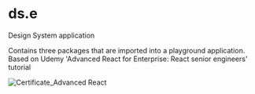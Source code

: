 # ds.e

Design System application

Contains three packages that are imported into a playground application. Based on Udemy 'Advanced React for Enterprise: React senior engineers' tutorial

![Certificate_Advanced React](https://user-images.githubusercontent.com/59780981/229381254-fc20f423-270e-45f0-b8b9-ec22fe0974a9.jpg)
